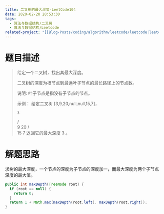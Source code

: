 ```yaml
---
title: 二叉树的最大深度-LeetCode104
date: 2020-02-20 20:53:30
tags:
  - 算法与数据结构/二叉树
  - 算法与数据结构/Leetcode
related-project: "[[Blog-Posts/coding/algorithm/leetcode/leetcode|leetcode]]"
---
```


# 题目描述

> 给定一个二叉树，找出其最大深度。
>
> 二叉树的深度为根节点到最远叶子节点的最长路径上的节点数。
>
> 说明: 叶子节点是指没有子节点的节点。
>
> 示例：
> 给定二叉树 \[3,9,20,null,null,15,7]，
>
>     3
>    / \
>   9  20
>     /  \
>    15   7
> 返回它的最大深度 3 。

<!--more-->

# 解题思路

求树的最大深度，一个节点的深度为子节点的深度加一，而最大深度为两个子节点深度的最大值。

```java
public int maxDepth(TreeNode root) {
  if (root == null) {
    return 0;
  }
  return 1 + Math.max(maxDepth(root.left), maxDepth(root.right));
}
```

